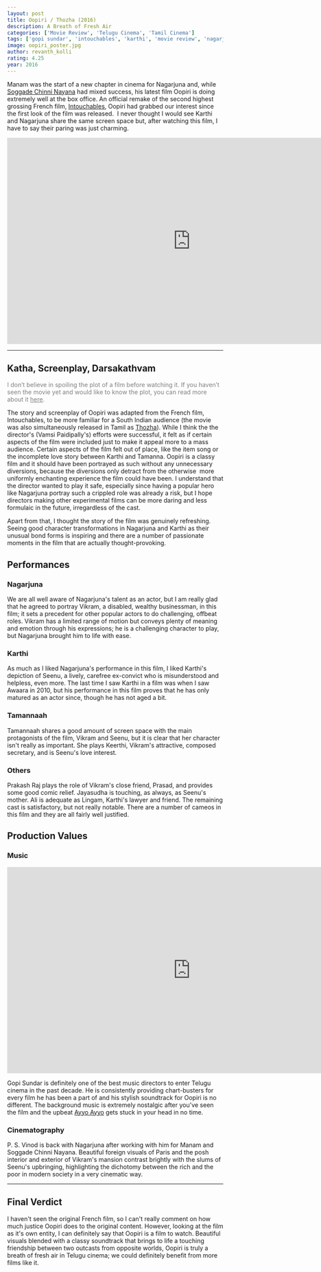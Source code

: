 ```yaml
---
layout: post
title: Oopiri / Thozha (2016)
description: A Breath of Fresh Air
categories: ['Movie Review', 'Telugu Cinema', 'Tamil Cinema']
tags: ['gopi sundar', 'intouchables', 'karthi', 'movie review', 'nagarjuna', 'oopiri', 'p. s. vinod', 'remake', 'tamannaah', 'tamil movie', 'telugu movie', 'thozha', 'vamsi paidipally']
image: oopiri_poster.jpg
author: revanth_kolli
rating: 4.25
year: 2016
---
```


Manam was the start of a new chapter in cinema for Nagarjuna and, while <a href="http://manasulomaatalu.com/2016/03/05/what-does-the-success-of-soggade-chinni-nayana-say-about-our-society/" target="_blank">Soggade Chinni Nayana</a> had mixed success, his latest film Oopiri is doing extremely well at the box office. An official remake of the second highest grossing French film, <a href="https://en.wikipedia.org/wiki/The_Intouchables" target="_blank">Intouchables</a>, Oopiri had grabbed our interest since the first look of the film was released.  I never thought I would see Karthi and Nagarjuna share the same screen space but, after watching this film, I have to say their paring was just charming.
<iframe width="853" height="480" src="https://www.youtube.com/embed/e1ddsJ38D5Q" frameborder="0" allowfullscreen></iframe>

<hr />

<h2><span class="review_header">Katha, Screenplay, Darsakathvam</span></h2>
<span style="color:#808080;">I don’t believe in spoiling the plot of a film before watching it. If you haven’t seen the movie yet and would like to know the plot, you can read more about it <a style="color:#808080;" href="https://en.wikipedia.org/wiki/Oopiri#Plot" target="_blank">here</a>.</span>

The story and screenplay of Oopiri was adapted from the French film, Intouchables, to be more familiar for a South Indian audience (the movie was also simultaneously released in Tamil as <a href="https://www.youtube.com/watch?v=EaxHnDbsfws" target="_blank">Thozha</a>). While I think the the director's (Vamsi Paidipally's) efforts were successful, it felt as if certain aspects of the film were included just to make it appeal more to a mass audience. Certain aspects of the film felt out of place, like the item song or the incomplete love story between Karthi and Tamanna. Oopiri is a classy film and it should have been portrayed as such without any unnecessary diversions, because the diversions only detract from the otherwise  more uniformly enchanting experience the film could have been. I understand that the director wanted to play it safe, especially since having a popular hero like Nagarjuna portray such a crippled role was already a risk, but I hope directors making other experimental films can be more daring and less formulaic in the future, irregardless of the cast.

Apart from that, I thought the story of the film was genuinely refreshing. Seeing good character transformations in Nagarjuna and Karthi as their unusual bond forms is inspiring and there are a number of passionate moments in the film that are actually thought-provoking.
<h2><span class="review_header">Performances</span></h2>
<h3>Nagarjuna</h3>
We are all well aware of Nagarjuna's talent as an actor, but I am really glad that he agreed to portray Vikram, a disabled, wealthy businessman, in this film; it sets a precedent for other popular actors to do challenging, offbeat roles. Vikram has a limited range of motion but conveys plenty of meaning and emotion through his expressions; he is a challenging character to play, but Nagarjuna brought him to life with ease.
<h3>Karthi</h3>
As much as I liked Nagarjuna's performance in this film, I liked Karthi's depiction of Seenu, a lively, carefree ex-convict who is misunderstood and helpless, even more. The last time I saw Karthi in a film was when I saw Awaara in 2010, but his performance in this film proves that he has only matured as an actor since, though he has not aged a bit.
<h3>Tamannaah</h3>
Tamannaah shares a good amount of screen space with the main protagonists of the film, Vikram and Seenu, but it is clear that her character isn't really as important. She plays Keerthi, Vikram's attractive, composed secretary, and is Seenu's love interest.
<h3>Others</h3>
Prakash Raj plays the role of Vikram's close friend, Prasad, and provides some good comic relief. Jayasudha is touching, as always, as Seenu's mother. Ali is adequate as Lingam, Karthi's lawyer and friend. The remaining cast is satisfactory, but not really notable. There are a number of cameos in this film and they are all fairly well justified.
<h2><span class="review_header">Production Values</span></h2>
<h3>Music</h3>
<iframe width="853" height="480" src="https://www.youtube.com/embed/VMHjaRpAbBU" frameborder="0" allowfullscreen></iframe>

Gopi Sundar is definitely one of the best music directors to enter Telugu cinema in the past decade. He is consistently providing chart-busters for every film he has been a part of and his stylish soundtrack for Oopiri is no different. The background music is extremely nostalgic after you've seen the film and the upbeat <a href="https://www.youtube.com/watch?v=h36alsPDhIs" target="_blank">Ayyo Ayyo</a> gets stuck in your head in no time.
<h3>Cinematography</h3>
P. S. Vinod is back with Nagarjuna after working with him for Manam and Soggade Chinni Nayana. Beautiful foreign visuals of Paris and the posh interior and exterior of Vikram's mansion contrast brightly with the slums of Seenu's upbringing, highlighting the dichotomy between the rich and the poor in modern society in a very cinematic way.

<hr />

<h2><span class="review_header">Final Verdict</span></h2>
I haven't seen the original French film, so I can't really comment on how much justice Oopiri does to the original content. However, looking at the film as it's own entity, I can definitely say that Oopiri is a film to watch. Beautiful visuals blended with a classy soundtrack that brings to life a touching friendship between two outcasts from opposite worlds, Oopiri is truly a breath of fresh air in Telugu cinema; we could definitely benefit from more films like it.
